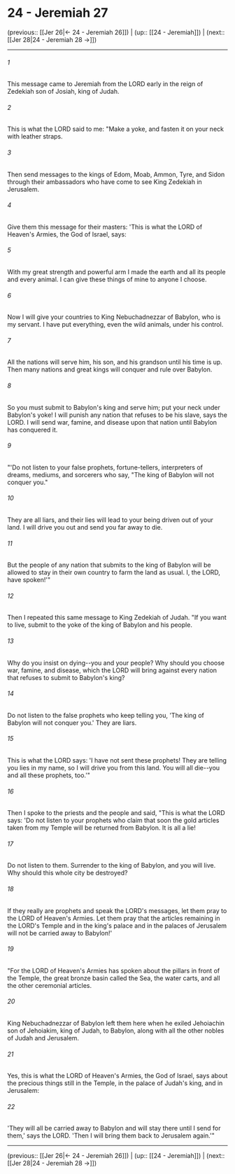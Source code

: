 # 24 - Jeremiah 27

(previous:: [[Jer 26|← 24 - Jeremiah 26]]) | (up:: [[24 - Jeremiah]]) | (next:: [[Jer 28|24 - Jeremiah 28 →]])

***


###### 1 
This message came to Jeremiah from the LORD early in the reign of Zedekiah son of Josiah, king of Judah. 

###### 2 
This is what the LORD said to me: "Make a yoke, and fasten it on your neck with leather straps. 

###### 3 
Then send messages to the kings of Edom, Moab, Ammon, Tyre, and Sidon through their ambassadors who have come to see King Zedekiah in Jerusalem. 

###### 4 
Give them this message for their masters: 'This is what the LORD of Heaven's Armies, the God of Israel, says: 

###### 5 
With my great strength and powerful arm I made the earth and all its people and every animal. I can give these things of mine to anyone I choose. 

###### 6 
Now I will give your countries to King Nebuchadnezzar of Babylon, who is my servant. I have put everything, even the wild animals, under his control. 

###### 7 
All the nations will serve him, his son, and his grandson until his time is up. Then many nations and great kings will conquer and rule over Babylon. 

###### 8 
So you must submit to Babylon's king and serve him; put your neck under Babylon's yoke! I will punish any nation that refuses to be his slave, says the LORD. I will send war, famine, and disease upon that nation until Babylon has conquered it. 

###### 9 
"'Do not listen to your false prophets, fortune-tellers, interpreters of dreams, mediums, and sorcerers who say, "The king of Babylon will not conquer you." 

###### 10 
They are all liars, and their lies will lead to your being driven out of your land. I will drive you out and send you far away to die. 

###### 11 
But the people of any nation that submits to the king of Babylon will be allowed to stay in their own country to farm the land as usual. I, the LORD, have spoken!'" 

###### 12 
Then I repeated this same message to King Zedekiah of Judah. "If you want to live, submit to the yoke of the king of Babylon and his people. 

###### 13 
Why do you insist on dying--you and your people? Why should you choose war, famine, and disease, which the LORD will bring against every nation that refuses to submit to Babylon's king? 

###### 14 
Do not listen to the false prophets who keep telling you, 'The king of Babylon will not conquer you.' They are liars. 

###### 15 
This is what the LORD says: 'I have not sent these prophets! They are telling you lies in my name, so I will drive you from this land. You will all die--you and all these prophets, too.'" 

###### 16 
Then I spoke to the priests and the people and said, "This is what the LORD says: 'Do not listen to your prophets who claim that soon the gold articles taken from my Temple will be returned from Babylon. It is all a lie! 

###### 17 
Do not listen to them. Surrender to the king of Babylon, and you will live. Why should this whole city be destroyed? 

###### 18 
If they really are prophets and speak the LORD's messages, let them pray to the LORD of Heaven's Armies. Let them pray that the articles remaining in the LORD's Temple and in the king's palace and in the palaces of Jerusalem will not be carried away to Babylon!' 

###### 19 
"For the LORD of Heaven's Armies has spoken about the pillars in front of the Temple, the great bronze basin called the Sea, the water carts, and all the other ceremonial articles. 

###### 20 
King Nebuchadnezzar of Babylon left them here when he exiled Jehoiachin son of Jehoiakim, king of Judah, to Babylon, along with all the other nobles of Judah and Jerusalem. 

###### 21 
Yes, this is what the LORD of Heaven's Armies, the God of Israel, says about the precious things still in the Temple, in the palace of Judah's king, and in Jerusalem: 

###### 22 
'They will all be carried away to Babylon and will stay there until I send for them,' says the LORD. 'Then I will bring them back to Jerusalem again.'"

***

(previous:: [[Jer 26|← 24 - Jeremiah 26]]) | (up:: [[24 - Jeremiah]]) | (next:: [[Jer 28|24 - Jeremiah 28 →]])
